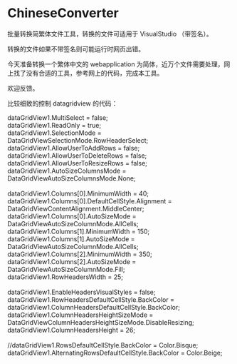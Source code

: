 # ChineseConverter
批量转换简繁体文件工具，转换的文件可适用于 VisualStudio （带签名）。

转换的文件如果不带签名则可能运行时网页出错。

今天准备转换一个繁体中文的 webapplication 为简体，近万个文件需要处理，网上找了没有合适的工具，参考网上的代码，完成本工具。

欢迎反馈。


比较细致的控制 datagridview 的代码：

dataGridView1.MultiSelect = false;<br/>
dataGridView1.ReadOnly = true;<br/>
dataGridView1.SelectionMode = DataGridViewSelectionMode.RowHeaderSelect;<br/>
dataGridView1.AllowUserToAddRows = false;<br/>
dataGridView1.AllowUserToDeleteRows = false;<br/>
dataGridView1.AllowUserToResizeRows = false;<br/>
dataGridView1.AutoSizeColumnsMode = DataGridViewAutoSizeColumnsMode.None;<br/>
<br/>
dataGridView1.Columns[0].MinimumWidth = 40;<br/>
dataGridView1.Columns[0].DefaultCellStyle.Alignment = DataGridViewContentAlignment.MiddleCenter;<br/>
dataGridView1.Columns[0].AutoSizeMode = DataGridViewAutoSizeColumnMode.AllCells;<br/>
dataGridView1.Columns[1].MinimumWidth = 150;<br/>
dataGridView1.Columns[1].AutoSizeMode = DataGridViewAutoSizeColumnMode.AllCells;<br/>
dataGridView1.Columns[2].MinimumWidth = 350;<br/>
dataGridView1.Columns[2].AutoSizeMode = DataGridViewAutoSizeColumnMode.Fill;<br/>
dataGridView1.RowHeadersWidth = 25;<br/>
<br/>
dataGridView1.EnableHeadersVisualStyles = false;<br/>
dataGridView1.RowHeadersDefaultCellStyle.BackColor = dataGridView1.ColumnHeadersDefaultCellStyle.BackColor;<br/>
dataGridView1.ColumnHeadersHeightSizeMode = DataGridViewColumnHeadersHeightSizeMode.DisableResizing;<br/>
dataGridView1.ColumnHeadersHeight = 26;<br/>
<br/>
//dataGridView1.RowsDefaultCellStyle.BackColor = Color.Bisque;<br/>
dataGridView1.AlternatingRowsDefaultCellStyle.BackColor = Color.Beige;
